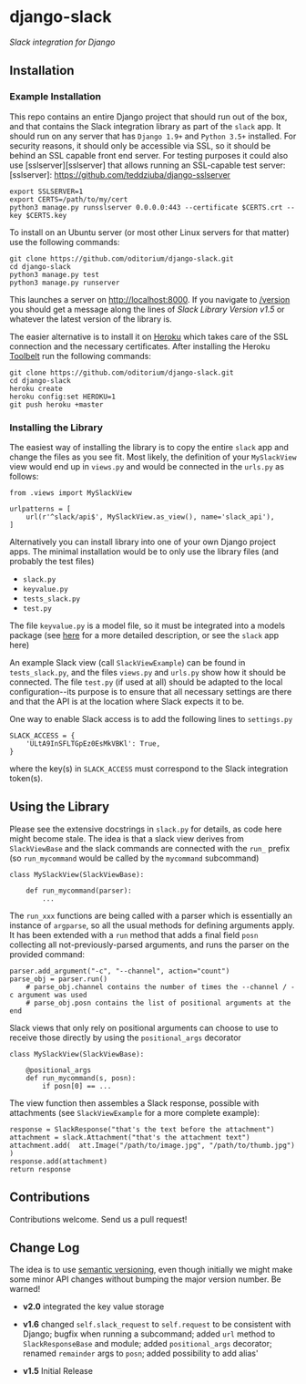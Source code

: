 # django-slack
_Slack integration for Django_

## Installation

### Example Installation

This repo contains an entire Django project that should run out of the box, and that
contains the Slack integration library as part of the `slack` app. It should run on 
any server that has `Django 1.9+` and `Python 3.5+` installed. For security reasons,
it should only be accessible via SSL, so it should be behind an SSL capable front end 
server. For testing purposes it could also use [sslserver][sslserver]
that allows running an SSL-capable test server:
[sslserver]: https://github.com/teddziuba/django-sslserver

	export SSLSERVER=1
	export CERTS=/path/to/my/cert
	python3 manage.py runsslserver 0.0.0.0:443 --certificate $CERTS.crt --key $CERTS.key


To install on an Ubuntu server (or most other Linux servers for that matter) use the
following commands:

	git clone https://github.com/oditorium/django-slack.git
	cd django-slack
	python3 manage.py test
	python3 manage.py runserver

This launches a server on <http://localhost:8000>. If you navigate to [/version](/version)
you should get a message along the lines of _Slack Library Version v1.5_ or whatever the 
latest version of the library is.

The easier alternative is to install it on [Heroku](https://www.heroku.com/) which takes 
care of the SSL connection and the necessary certificates. After installing the Heroku
[Toolbelt](https://toolbelt.heroku.com/) run the following commands:

	git clone https://github.com/oditorium/django-slack.git
	cd django-slack
	heroku create
	heroku config:set HEROKU=1
	git push heroku +master


### Installing the Library

The easiest way of installing the library is to copy the entire `slack` app and change the files 
as you see fit. Most likely, the definition of your `MySlackView` view would end up in `views.py` 
and would be connected in the `urls.py` as follows:

	from .views import MySlackView
	
	urlpatterns = [
	    url(r'^slack/api$', MySlackView.as_view(), name='slack_api'),
	]

Alternatively you can install library into one of your own Django project apps. The minimal installation 
would be to only use the library files (and probably the test files)

- `slack.py`
- `keyvalue.py`
- `tests_slack.py`
- `test.py`

The file `keyvalue.py` is a model file, so it must be integrated into a models package (see
[here](https://github.com/oditorium/django-keyvalue) for a more detailed description, or 
see the `slack` app here)

An example Slack view (call `SlackViewExample`) can be found in `tests_slack.py`, and the files
`views.py` and `urls.py` show how it should be connected. The file `test.py` (if used at all) 
should be adapted to the local configuration--its purpose is to ensure that all necessary settings
are there and that the API is at the location where Slack expects it to be.

One way to enable Slack access is to add the following lines to `settings.py`

	SLACK_ACCESS = {
	    'ULtA9InSFLTGpEz0EsMkVBKl': True,
	}
    
where the key(s) in `SLACK_ACCESS` must correspond to the Slack integration token(s). 



## Using the Library

Please see the extensive docstrings in `slack.py` for details, as code here might become stale. The idea
is that a slack view derives from `SlackViewBase` and the slack commands are connected with the `run_`
prefix (so `run_mycommand` would be called by the `mycommand` subcommand)
	
	class MySlackView(SlackViewBase):
	
		def run_mycommand(parser):
			...
	
The `run_xxx` functions are being called with a parser which is essentially an instance of `argparse`,
so all the usual methods for defining arguments apply. It has been extended with a `run` method that
adds a final field `posn` collecting all not-previously-parsed arguments, and runs the parser on
the provided command:

	parser.add_argument("-c", "--channel", action="count")
	parse_obj = parser.run()
		# parse_obj.channel contains the number of times the --channel / -c argument was used
		# parse_obj.posn contains the list of positional arguments at the end

Slack views that only rely on positional arguments can choose to use to receive those directly
by using the `positional_args` decorator

	class MySlackView(SlackViewBase):

		@positional_args
		def run_mycommand(s, posn):
			if posn[0] == ...

The view function then assembles a Slack response, possible with attachments (see `SlackViewExample` for
a more complete example):

	response = SlackResponse("that's the text before the attachment")
	attachment = slack.Attachment("that's the attachment text")
	attachment.add(  att.Image("/path/to/image.jpg", "/path/to/thumb.jpg")  )
	response.add(attachment)
	return response


## Contributions

Contributions welcome. Send us a pull request!


## Change Log


The idea is to use [semantic versioning](http://semver.org/), even though initially we might make some minor
API changes without bumping the major version number. Be warned!

- **v2.0** integrated the key value storage

- **v1.6** changed `self.slack_request` to `self.request` to be consistent with Django; bugfix when running a subcommand; added `url` method to `SlackResponseBase` and module; added `positional_args` decorator; renamed `remainder` args to `posn`; added possibility to add alias'

- **v1.5** Initial Release
